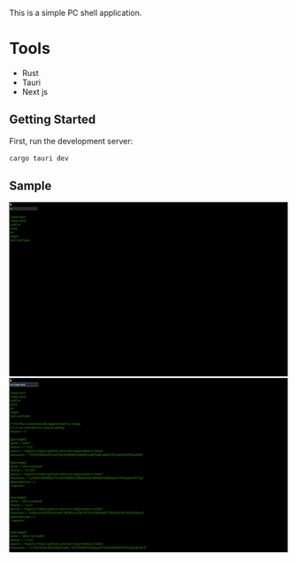 This is a simple PC shell application.


# Tools

- Rust
- Tauri
- Next js

## Getting Started

First, run the development server:

```bash
cargo tauri dev
```
## Sample 
<img src="./asset/ui.png">

<img src="./asset/uii.png">